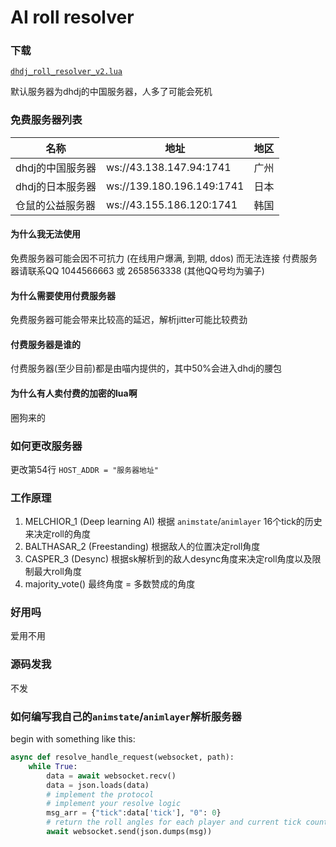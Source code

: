 # AI roll resolver

### 下载

[`dhdj_roll_resolver_v2.lua`](dhdj_roll_resolver_v2.lua)

默认服务器为dhdj的中国服务器，人多了可能会死机

### 免费服务器列表

| 名称 | 地址 | 地区 |
| --- | --- | --- |
| dhdj的中国服务器 | ws://43.138.147.94:1741 | 广州 |
| dhdj的日本服务器 | ws://139.180.196.149:1741 | 日本 |
| 仓鼠的公益服务器 | ws://43.155.186.120:1741 | 韩国 |

#### 为什么我无法使用

免费服务器可能会因不可抗力 (在线用户爆满, 到期, ddos) 而无法连接 付费服务器请联系QQ 1044566663 或 2658563338 (其他QQ号均为骗子)

#### 为什么需要使用付费服务器

免费服务器可能会带来比较高的延迟，解析jitter可能比较费劲

#### 付费服务器是谁的

付费服务器(至少目前)都是由喵内提供的，其中50%会进入dhdj的腰包

#### 为什么有人卖付费的加密的lua啊

圈狗来的

### 如何更改服务器

更改第54行 `HOST_ADDR = "服务器地址"`

### 工作原理

1. MELCHIOR_1 (Deep learning AI) 根据 `animstate`/`animlayer` 16个tick的历史来决定roll的角度
2. BALTHASAR_2 (Freestanding) 根据敌人的位置决定roll角度
3. CASPER_3 (Desync) 根据sk解析到的敌人desync角度来决定roll角度以及限制最大roll角度
4. majority_vote() 最终角度 = 多数赞成的角度

### 好用吗

爱用不用

### 源码发我

不发

### 如何编写我自己的`animstate`/`animlayer`解析服务器
begin with something like this:
```python
async def resolve_handle_request(websocket, path):
    while True:
        data = await websocket.recv()
        data = json.loads(data)
        # implement the protocol
        # implement your resolve logic
        msg_arr = {"tick":data['tick'], "0": 0}
        # return the roll angles for each player and current tick count
        await websocket.send(json.dumps(msg))
```

